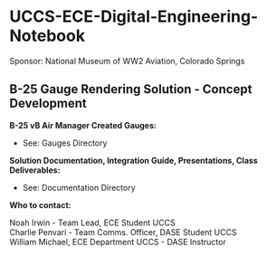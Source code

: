# UCCS-ECE-Digital-Engineering-Notebook 
Sponsor: National Museum of WW2 Aviation, Colorado Springs
## B-25 Gauge Rendering Solution - Concept Development

**B-25 vB Air Manager Created Gauges:**
- See: Gauges Directory

**Solution Documentation, Integration Guide, Presentations, Class Deliverables:** 
- See: Documentation Directory 

**Who to contact:** 


Noah Irwin - Team Lead, ECE Student UCCS  
Charlie Penvari - Team Comms. Officer, DASE Student UCCS  
William Michael, ECE Department UCCS - DASE Instructor  
